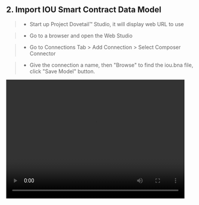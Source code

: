 ## 2. Import IOU Smart Contract Data Model

> * Start up Project Dovetail™ Studio, it will display web URL to use

> * Go to a browser and open the Web Studio

> * Go to Connections Tab > Add Connection > Select Composer Connector

> * Give the connection a name, then "Browse" to find the iou.bna file, click "Save Model" button. 

<p><video width="480" height="320" controls="controls">
    <source src="videos/importbna.mp4" type="video/mp4">
</video></p>